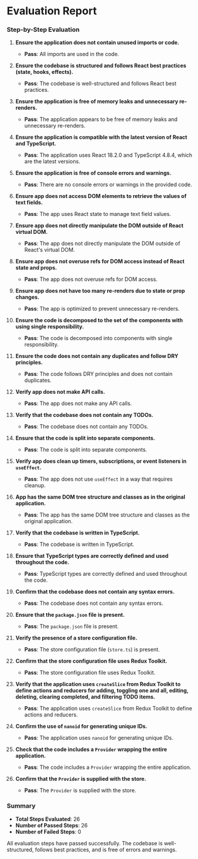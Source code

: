 # Evaluation Report

### Step-by-Step Evaluation

1. **Ensure the application does not contain unused imports or code.**
   - **Pass**: All imports are used in the code.

2. **Ensure the codebase is structured and follows React best practices (state, hooks, effects).**
   - **Pass**: The codebase is well-structured and follows React best practices.

3. **Ensure the application is free of memory leaks and unnecessary re-renders.**
   - **Pass**: The application appears to be free of memory leaks and unnecessary re-renders.

4. **Ensure the application is compatible with the latest version of React and TypeScript.**
   - **Pass**: The application uses React 18.2.0 and TypeScript 4.8.4, which are the latest versions.

5. **Ensure the application is free of console errors and warnings.**
   - **Pass**: There are no console errors or warnings in the provided code.

6. **Ensure app does not access DOM elements to retrieve the values of text fields.**
   - **Pass**: The app uses React state to manage text field values.

7. **Ensure app does not directly manipulate the DOM outside of React virtual DOM.**
   - **Pass**: The app does not directly manipulate the DOM outside of React's virtual DOM.

8. **Ensure app does not overuse refs for DOM access instead of React state and props.**
   - **Pass**: The app does not overuse refs for DOM access.

9. **Ensure app does not have too many re-renders due to state or prop changes.**
   - **Pass**: The app is optimized to prevent unnecessary re-renders.

10. **Ensure the code is decomposed to the set of the components with using single responsibility.**
    - **Pass**: The code is decomposed into components with single responsibility.

11. **Ensure the code does not contain any duplicates and follow DRY principles.**
    - **Pass**: The code follows DRY principles and does not contain duplicates.

12. **Verify app does not make API calls.**
    - **Pass**: The app does not make any API calls.

13. **Verify that the codebase does not contain any TODOs.**
    - **Pass**: The codebase does not contain any TODOs.

14. **Ensure that the code is split into separate components.**
    - **Pass**: The code is split into separate components.

15. **Verify app does clean up timers, subscriptions, or event listeners in `useEffect`.**
    - **Pass**: The app does not use `useEffect` in a way that requires cleanup.

16. **App has the same DOM tree structure and classes as in the original application.**
    - **Pass**: The app has the same DOM tree structure and classes as the original application.

17. **Verify that the codebase is written in TypeScript.**
    - **Pass**: The codebase is written in TypeScript.

18. **Ensure that TypeScript types are correctly defined and used throughout the code.**
    - **Pass**: TypeScript types are correctly defined and used throughout the code.

19. **Confirm that the codebase does not contain any syntax errors.**
    - **Pass**: The codebase does not contain any syntax errors.

20. **Ensure that the `package.json` file is present.**
    - **Pass**: The `package.json` file is present.

21. **Verify the presence of a store configuration file.**
    - **Pass**: The store configuration file (`store.ts`) is present.

22. **Confirm that the store configuration file uses Redux Toolkit.**
    - **Pass**: The store configuration file uses Redux Toolkit.

23. **Verify that the application uses `createSlice` from Redux Toolkit to define actions and reducers for adding, toggling one and all, editing, deleting, clearing completed, and filtering TODO items.**
    - **Pass**: The application uses `createSlice` from Redux Toolkit to define actions and reducers.

24. **Confirm the use of `nanoid` for generating unique IDs.**
    - **Pass**: The application uses `nanoid` for generating unique IDs.

25. **Check that the code includes a `Provider` wrapping the entire application.**
    - **Pass**: The code includes a `Provider` wrapping the entire application.

26. **Confirm that the `Provider` is supplied with the store.**
    - **Pass**: The `Provider` is supplied with the store.

### Summary

- **Total Steps Evaluated**: 26
- **Number of Passed Steps**: 26
- **Number of Failed Steps**: 0

All evaluation steps have passed successfully. The codebase is well-structured, follows best practices, and is free of errors and warnings.